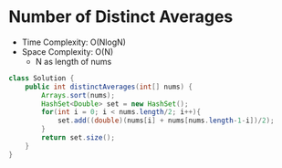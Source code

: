 # Number of Distinct Averages

- Time Complexity: O(NlogN)
- Space Complexity: O(N)
  - N as length of nums

```java
class Solution {
    public int distinctAverages(int[] nums) {
        Arrays.sort(nums);
        HashSet<Double> set = new HashSet();
        for(int i = 0; i < nums.length/2; i++){
            set.add((double)(nums[i] + nums[nums.length-1-i])/2);
        }
        return set.size();
    }
}
```